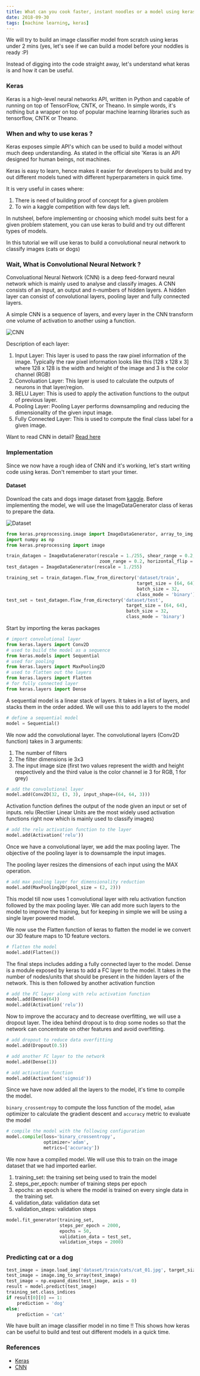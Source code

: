 ```yaml
---
title: What can you cook faster, instant noodles or a model using keras ?
date: 2018-09-30
tags: [machine learning, keras]
---
```


We will try to build an image classifier model from scratch using keras under 2 mins (yes, let's see if we can build a model before your noddles is ready :P)

Instead of digging into the code straight away, let's understand what keras is and how it can be useful.

### Keras

Keras is a high-level neural networks API, written in Python and capable of running on top of TensorFlow, CNTK, or Theano. In simple words, it's nothing but a wrapper on top of popular machine learning libraries such as tensorflow, CNTK or Theano.

### When and why to use keras ?

Keras exposes simple API's which can be used to build a model without much deep understanding. As stated in the official site 'Keras is an API designed for human beings, not machines.

Keras is easy to learn, hence makes it easier for developers to build and try out different models tuned with different hyperparameters in quick time.

It is very useful in cases where:
1. There is need of building proof of concept for a given problem
2. To win a kaggle competition with few days left.

In nutsheel, before implementing or choosing which model suits best for a given problem statement, you can use keras to build and try out different types of models.

In this tutorial we will use keras to build a convolutional neural network to classify images (cats or dogs)

### Wait, What is Convolutional Neural Network ?

Convoluational Neural Network (CNN) is a deep feed-forward neural network which is mainly used to analyse and classify images. A CNN consists of an input, an output and n-numbers of hidden layers. A hidden layer can consist of convolutional layers, pooling layer and fully connected layers. 

A simple CNN is a sequence of layers, and every layer in the CNN transform one volume of activation to another using a function. 

![CNN](../content/images/2018/imageclassifierkeras/cnn.png)

Description of each layer:

1. Input Layer: This layer is used to pass the raw pixel information of the image. Typically the raw pixel information looks like this [128 x 128 x 3] where 128 x 128 is the width and height of the image and 3 is the color channel (RGB)
2. Convoluation Layer: This layer is used to calculate the outputs of neurons in that layer/region.
3. RELU Layer: This is used to apply the activation functions to the output of previous layer.
4. Pooling Layer: Pooling Layer performs downsampling and reducing the dimensionality of the given input image.
5. Fully Connected Layer: This is used to compute the final class label for a given image. 

Want to read CNN in detail? [Read here](http://cs231n.github.io/convolutional-networks/)

### Implementation

Since we now have a rough idea of CNN and it's working, let's start writing code using keras. Don't remember to start your timer. 

#### Dataset

Download the cats and dogs image dataset from [kaggle](https://www.kaggle.com/c/dogs-vs-cats/data). Before implementing the model, we will use the ImageDataGenerator class of keras to prepare the data.

![Dataset](../content/images/2018/imageclassifierkeras/dog.jpg)

```python
from keras.preprocessing.image import ImageDataGenerator, array_to_img, img_to_array, load_img
import numpy as np
from keras.preprocessing import image

train_datagen = ImageDataGenerator(rescale = 1./255, shear_range = 0.2, 
                                   zoom_range = 0.2, horizontal_flip = True)
test_datagen = ImageDataGenerator(rescale = 1./255)

training_set = train_datagen.flow_from_directory('dataset/train', 
                                                 target_size = (64, 64), 
                                                 batch_size = 32, 
                                                 class_mode = 'binary')
test_set = test_datagen.flow_from_directory('dataset/test',
                                             target_size = (64, 64), 
                                             batch_size = 32, 
                                             class_mode = 'binary')
```

Start by importing the keras packages


```python
# import convolutional layer
from keras.layers import Conv2D
# used to build the model as a sequence
from keras.models import Sequential
# used for pooling
from keras.layers import MaxPooling2D
# used to flatten out the layers
from keras.layers import Flatten
# for fully connected layer
from keras.layers import Dense
```

A sequential model is a linear stack of layers. It takes in a list of layers, and stacks them in the order added. We will use this to add layers to the model


```python
# define a sequential model
model = Sequential()
```

We now add the convolutional layer. The convolutional layers (Conv2D function) takes in 3 arguments:

1. The number of filters
2. The filter dimensions ie 3x3
3. The input image size (first two values represent the width and height respectively and the third value is the color channel ie 3 for RGB, 1 for grey)


```python
# add the convolutional layer
model.add(Conv2D(32, (3, 3), input_shape=(64, 64, 3)))
```

Activation function defines the output of the node given an input or set of inputs. relu (Rectiier Linear Units are the most widely used activation functions right now which is mainly used to classify images)


```python
# add the relu activation function to the layer
model.add(Activation('relu'))
```

Once we have a convolutional layer, we add the max pooling layer. The objective of the pooling layer is to downsample the input images. 

The pooling layer resizes the dimensions of each input using the MAX operation.


```python
# add max pooling layer for dimensionality reduction
model.add(MaxPooling2D(pool_size = (2, 2)))
```

This model till now uses 1 convolutional layer with relu activation function followed by the max pooling layer. We can add more such layers to the model to improve the training, but for keeping in simple we will be using a single layer powered model.

We now use the Flatten function of keras to flatten the model ie we convert our 3D feature maps to 1D feature vectors.


```python
# flatten the model
model.add(Flatten())
```

The final steps includes adding a fully connected layer to the model. Dense is a module exposed by keras to add a FC layer to the model. It takes in the number of nodes/units that should be present in the hidden layers of the network. This is then followed by another activation function


```python
# add the FC layer along with relu activation function
model.add(Dense(64))
model.add(Activation('relu'))
```

Now to improve the accuracy and to decrease overfitting, we will use a dropout layer. The idea behind dropout is to drop some nodes so that the network can concentrate on other features and avoid overfitting.


```python
# add dropout to reduce data overfitting
model.add(Dropout(0.5))

# add another FC layer to the network
model.add(Dense(1))

# add activation function
model.add(Activation('sigmoid'))
```

Since we have now added all the layers to the model, it's time to compile the model.

`binary_crossentropy` to compute the loss function of the model, `adam` optimizer to calculate the gradient descent and `accuracy` metric to evaluate the model


```python
# compile the model with the following configuration
model.compile(loss='binary_crossentropy',
              optimizer='adam',
              metrics=['accuracy'])
```

We now have a compiled model. We will use this to train on the image dataset that we had imported earlier.

1. training_set: the training set being used to train the model
2. steps_per_epoch: number of training steps per epoch
3. epochs: an epoch is where the model is trained on every single data in the training set.
4. validation_data: validation data set
5. validation_steps: validation steps


```python
model.fit_generator(training_set,
                    steps_per_epoch = 2000,
                    epochs = 50,
                    validation_data = test_set,
                    validation_steps = 2000)
```

### Predicting cat or a dog


```python
test_image = image.load_img('dataset/train/cats/cat_01.jpg', target_size = (64, 64))
test_image = image.img_to_array(test_image)
test_image = np.expand_dims(test_image, axis = 0)
result = model.predict(test_image)
training_set.class_indices
if result[0][0] == 1:
    prediction = 'dog'
else:
    prediction = 'cat'
```

We have built an image classifier model in no time !! This shows how keras can be useful to build and test out different models in a quick time.

### References

* [Keras](https://keras.io)
* [CNN](http://cs231n.github.io/convolutional-networks/)